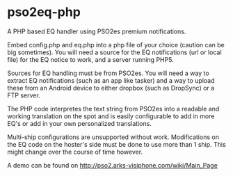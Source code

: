 # pso2eq-php
A PHP based EQ handler using PSO2es premium notifications.

Embed config.php and eq.php into a php file of your choice (caution can be big sometimes).
You will need a source for the EQ notifications (url or local file) for the EQ notice to work, and 
a server running PHP5.

Sources for EQ handling must be from PSO2es. You will need a way to extract EQ notifications (such as an app like tasker)
and a way to upload these from an Android device to either dropbox (such as DropSync) or a FTP server.

The PHP code interpretes the text string from PSO2es into a readable and working translation on the spot and is easily
configurable to add in more EQ's or add in your own personalized translations.

Multi-ship configurations are unsupported without work. Modifications on the EQ code on the hoster's side must be done 
to use more than 1 ship. This might change over the course of time however.

A demo can be found on http://pso2.arks-visiphone.com/wiki/Main_Page
